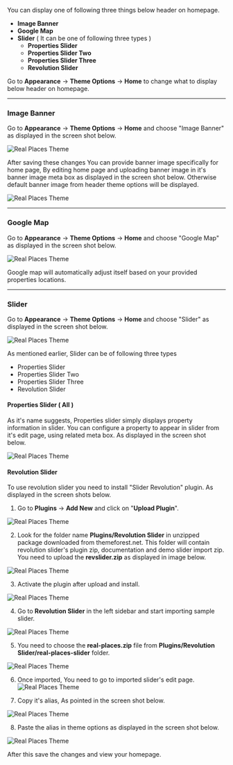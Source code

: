 You can display one of following three things below header on homepage.

- **Image Banner**
- **Google Map**
- **Slider** ( It can be one of following three types )
    - **Properties Slider**
    - **Properties Slider Two**
    - **Properties Slider Three**
    - **Revolution Slider**

Go to <strong>Appearance</strong> &rarr; <strong>Theme Options</strong> &rarr; <strong>Home</strong> to change what to display below header on homepage.

<hr/>

### Image Banner

Go to <strong>Appearance</strong> &rarr; <strong>Theme Options</strong> &rarr; <strong>Home</strong> and choose "Image Banner" as displayed in the screen shot below.

![Real Places Theme](images/home/3.png)

After saving these changes You can provide banner image specifically for home page, By editing home page and uploading banner image in it's banner image meta box as displayed in the screen shot below. Otherwise default banner image from header theme options will be displayed.

![Real Places Theme](images/home/6.png)

<hr/>

### Google Map

Go to <strong>Appearance</strong> &rarr; <strong>Theme Options</strong> &rarr; <strong>Home</strong> and choose "Google Map" as displayed in the screen shot below.

![Real Places Theme](images/home/4.png)

Google map will automatically adjust itself based on your provided properties locations.

<hr/>

### Slider

Go to <strong>Appearance</strong> &rarr; <strong>Theme Options</strong> &rarr; <strong>Home</strong> and choose "Slider" as displayed in the screen shot below.

![Real Places Theme](images/home/5.png)

As mentioned earlier, Slider can be of following three types

- Properties Slider
- Properties Slider Two
- Properties Slider Three
- Revolution Slider

#### Properties Slider ( All )

As it's name suggests, Properties slider simply displays property information in slider. You can configure a property to appear in slider from it's edit page, using related meta box. As displayed in the screen shot below.

![Real Places Theme](images/home/7.png)

#### Revolution Slider

To use revolution slider you need to install "Slider Revolution" plugin. As displayed in the screen shots below.


1. Go to <strong>Plugins</strong> &rarr; <strong>Add New</strong> and click on "<strong>Upload Plugin</strong>".

![Real Places Theme](images/home/8.png)

2. Look for the folder name <strong>Plugins/Revolution Slider</strong> in unzipped package downloaded from themeforest.net. This folder will contain revolution slider's plugin zip, documentation and demo slider import zip. You need to upload the <strong>revslider.zip</strong> as displayed in image below.

![Real Places Theme](images/home/9.png)

3. Activate the plugin after upload and install.

![Real Places Theme](images/home/10.png)

4. Go to <strong>Revolution Slider</strong> in the left sidebar and start importing sample slider.

![Real Places Theme](images/home/11.png)

5. You need to choose the <strong>real-places.zip</strong> file from <strong>Plugins/Revolution Slider/real-places-slider</strong> folder.

![Real Places Theme](images/home/12.png)

6. Once imported, You need to go to imported slider's edit page.
![Real Places Theme](images/home/13.png)

7. Copy it's alias, As pointed in the screen shot below.

![Real Places Theme](images/home/14.png)

8. Paste the alias in theme options as displayed in the screen shot below.

![Real Places Theme](images/home/15.png)

After this save the changes and view your homepage.

